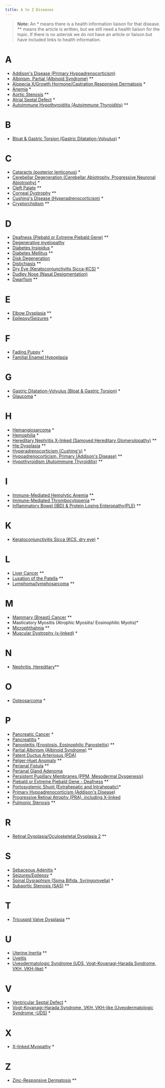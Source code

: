 ```yaml
---
title: A to Z Diseases
---
```

> **Note:** An \* means there is a health information liaison for that disease.
> \** means the article is written, but we still need a health liaison
> for the topic.  If there is no asterisk we do not have an article or liaison but have included links to health information.

# A

* [Addison's Disease (Primary Hypoadrenocorticism)](/diseases/addison-s-disease) 
* [Albinism, Partial (Albinoid Syndrome)](/diseases/partial-albinism) \*\*
* [Alopecia X/Growth Hormone/Castration Responsive Dermatosis](/diseases/alopecia-x) *
* [Anemia](/diseases/anemia) *
* [Aortic Stenosis](/diseases/subaortic-stenosis) \*\*
* [Atrial Septal Defect](/diseases/atrial-septal-defect-1) *
* [Autoimmune Hypothyroiditis (Autoimmune Thyroiditis)](/diseases/hypothyroidism-autoimmune-hypothyroiditis) \*\*

# B

* [Bloat & Gastric Torsion (Gastric Dilatation-Volvulus)](/diseases/bloat) *

# C

* [Cataracts (posterior lenticonus)](/diseases/cataracts-posterior-lenticonus) *
* [Cerebellar Degeneration (Cerebellar Abiotrophy, Progressive Neuronal Abiotrophy)](/diseases/cerebellar-degeneration-cerebeller-abiotrophies) *
* [Cleft Palate](/diseases/cleft-palate) \*\*
* [Corneal Dystrophy](/diseases/corneal-dystrophy) \*\*
* [Cushing's Disease (Hyperadrenocorticism)](/diseases/cushing-s-disease) *
* [Cryptorchidism](/diseases/cryptorchidism) \*\*

# D

* [Deafness (Piebald or Extreme Piebald Gene)](/diseases/piebald-or-extreme-piebald-gene-2013-deafness) \*\*
* [Degenerative myelopathy](/diseases/degenerative-myelopathy)
* [Diabetes Insipidus](/diseases/diabetes-insipidus) *
* [Diabetes Mellitus](/diseases/diabetes-mellitus) \*\*
* [Disk Degeneration](/diseases/disk-degeneration)
* [Distichiasis](/diseases/distichiasis) \*\*
* [Dry Eye (Keratoconjunctivitis Sicca-KCS)](/diseases/keratoconjunctivitis-sicca-kcs-or-dry-eye) *
* [Dudley Nose (Nasal Depigmentation)](/diseases/dudley-nose)
* [Dwarfism](https://www.samoyedhealthfoundation.org/diseases/retinal-dysplasia-folds/) \*\*

# E

* [Elbow Dysplasia](/diseases/elbow-dysplasia) \*\*
* [Epilepsy/Seizures](/diseases/seizures-epilepsy) *

# F

* [Fading Puppy](/diseases/fading-puppy-syndrome) *
* [Familial Enamel Hypoplasia](/diseases/familial-enamel-hypoplasia)

# G

* [Gastric Dilatation-Volvulus (Bloat & Gastric Torsion)](/diseases/bloat) *
* [Glaucoma](/diseases/glaucoma) *

# H

* [Hemangiosarcoma](/diseases/hemangiosarcoma) *
* [Hemophilia](/diseases/hemophilia) *
* [Hereditary Nephritis X-linked (Samoyed Hereditary Glomerulopathy)](/diseases/hereditary-nephritis) \*\*
* [Hip Dysplasia](/diseases/hip-dysplasia-hd) \*\*
* [Hyperadrenocorticism (Cushing's)](/diseases/cushing-s-disease) *
* [Hypoadrenocorticism, Primary (Addison's Disease)](/diseases/addison-s-disease) \*\*
* [Hypothyroidism (Autoimmune Thyroiditis)](/diseases/hypothyroidism-autoimmune-hypothyroiditis) \*\*

# I

* [Immune-Mediated Hemolytic Anemia](/diseases/immune-mediated-hemolytic-anemia) \*\*
* [Immune-Mediated Thrombocytopenia](/diseases/immune-mediated-thrombocytopenia) \*\*
* [Inflammatory Bowel (IBD) & Protein Losing Enteropathy(PLE)](/diseases/inflammatory-bowel-ibd) \*\*

# K

* [Keratoconjunctivitis Sicca (KCS, dry eye)](/diseases/keratoconjunctivitis-sicca-kcs-or-dry-eye) *

# L

* [Liver Cancer](/diseases/liver-cancer) \*\*
* [Luxation of the Patella](/diseases/luxating-patella) \*\*
* [Lymphoma/lymphosarcoma](/diseases/lymphosarcoma-lymphoma) \*\*

# M

* [Mammary (Breast) Cancer](/diseases/mammary-cancer-1) \*\*
* Masticatory Myositis (Atrophic Myositis/ Eosinophilic Myotis)*
* [Microphthalmia](/diseases/microphthalmia) \*\*
* [Muscular Dystrophy (x-linked)](/diseases/x-linked-muscular-dystrophy) *

# N

* [Nephritis, Hereditary](https://www.samoyedhealthfoundation.org/diseases/hereditary-nephritis/)\*\*

# O

* [Osteosarcoma](/diseases/osteosarcoma) *

# P

* [Pancreatic Cancer](/diseases/pancreatic-cancer) *
* [Pancreatitis](/diseases/pancreatitis) *
* [Panosteitis (Enostosis, Eosinophilic Panosteitis)](/diseases/panosteitis) \*\*
* [Partial Albinism (Albinoid Syndrome)](/diseases/partial-albinism) \*\*
* [Patent Ductus Arteriosus (PDA)](/diseases/patent-ductus-arteriosus)
* [Pelger-Huet Anomaly](/diseases/pelger-huet-anomaly) \*\*
* [Perianal Fistula](/diseases/perianal-fistulas-anal-furunculosis) \*\*
* [Perianal Gland Adenoma](/diseases/perianal-gland-adenoma)
* [Persistent Pupillary Membranes (PPM, Mesodermal Dysgenesis)](/diseases/persistent-pupillary-membranes)
* [Piebald or Extreme Piebald Gene - Deafness](/diseases/piebald-or-extreme-piebald-gene-2013-deafness) \*\*
* [Portosystemic Shunt (Extrahepatic and Intrahepatic)](https://www.samoyedhealthfoundation.org/diseases/portosystemic-shunts-intrahepatic-and-extrahepatic-liver-shunts/)*
* [Primary Hypoadrenocorticism (Addison's Disease)](/diseases/addison-s-disease)
* [Progressive Retinal Atrophy (PRA), including X-linked](/diseases/progressive-retinal-atrophy-x-linked)
* [Pulmonic Stenosis](/diseases/pulmonic-stenosis) \*\*

# R

* [Retinal Dysplasia/Oculoskeletal Dysplasia 2](https://www.samoyedhealthfoundation.org/diseases/retinal-dysplasia-folds/) \*\*

# S

* [Sebaceous Adenitis](/diseases/sebaceous-adenitis-sa) *
* [Seizures/Epilepsy](/diseases/seizures-epilepsy) *
* [Spinal Dysraphism (Spina Bifida, Syringomyelia)](/diseases/spinal-dysraphism) *
* [Subaortic Stenosis (SAS)](/diseases/subaortic-stenosis) \*\*

# T

* [Tricuspid Valve Dysplasia](/diseases/tricuspid-valve-dysplasia) \*\*

# U

* [Uterine Inertia](/diseases/uterine-inertia) \*\*
* [Uveitis](/diseases/uveitis)
* [Uveodermatologic Syndrome (UDS, Vogt-Koyanagi-Harada Syndrome, VKH, VKH-like)](/diseases/uveodermatologic-syndrome-uds) *

# V

* [Ventricular Septal Defect](/diseases/ventricular-septal-defect) *
* [Vogt-Koyanagi-Harada Syndrome, VKH, VKH-like (Uveodermatologic Syndrome -UDS)](/diseases/uveodermatologic-syndrome-uds) *

# X

* [X-linked Myopathy](/diseases/x-linked-myopathy) *

# Z

* [Zinc-Responsive Dermatosis](/diseases/zinc-responsive-dermatosis) \*\*